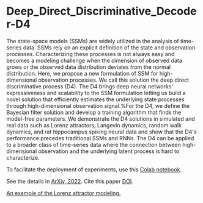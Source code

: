 # Deep_Direct_Discriminative_Decoder-D4

The state-space models (SSMs) are widely utilized in the analysis of time-series data. SSMs rely on an explicit definition of the state and observation processes. Characterizing these processes is not always easy and becomes a modeling challenge when the dimension of observed data grows or the observed data distribution deviates from the normal distribution. Here, we propose a new formulation of SSM for high-dimensional observation processes. We call this solution the deep direct discriminative process (D4). The D4 brings deep neural networks' expressiveness and scalability to the SSM formulation letting us build a novel solution that efficiently estimates the underlying state processes through high-dimensional observation signal.%For the D4, we define the Bayesian filter solution and develop a training algorithm that finds the model-free parameters. We demonstrate the D4 solutions in simulated and real data such as Lorenz attractors, Langevin dynamics, random walk dynamics, and rat hippocampus spiking neural data and show that the D4's performance precedes traditional SSMs and RNNs. The D4 can be applied to a broader class of time-series data where the connection between high-dimensional observation and the underlying latent process is hard to characterize.

To facilitate the deployment of experiments, use this [Colab notebook](Run_D4_inColab.ipynb).

See the details in [ArXiv, 2022]( https://arxiv.org/pdf/2205.10947.pdf). Cite this paper [DOI](https://doi.org/10.1162/neco_a_01491).

[An example of the Lorenz attractor modeling.](Lorenz_attractor.png)
